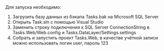 Для запуска необходимо:  
1. Загрузить базу данных из бэкапа Tasks.bak на Microsoft SQL Server  
2. Открыть Task.sln с помощью Visual Studio  
3. Заменить строку подключения к SQL Server ConnectionString в Tasks.Web/Web.config и Tasks.DataLayer/Settings.settings  
4. Собрать и запустить проект Tasks.Web, в качестве учётной записи можно использовать логин user, пароль 123  

